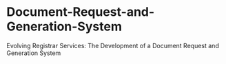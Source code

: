 # Document-Request-and-Generation-System
Evolving Registrar Services: The Development of a Document Request and Generation System
